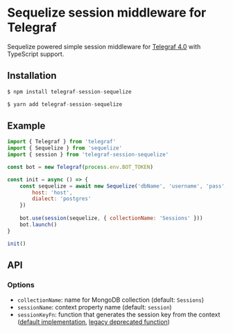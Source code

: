 # Sequelize session middleware for Telegraf

Sequelize powered simple session middleware for [Telegraf 4.0](https://github.com/telegraf/telegraf) with TypeScript support.

## Installation

```js
$ npm install telegraf-session-sequelize
```

```js
$ yarn add telegraf-session-sequelize
```

## Example

```js
import { Telegraf } from 'telegraf'
import { Sequelize } from 'sequelize'
import { session } from 'telegraf-session-sequelize'

const bot = new Telegraf(process.env.BOT_TOKEN)

const init = async () => {
    const sequelize = await new Sequelize('dbName', 'username', 'pass', {
	    host: 'host',
	    dialect: 'postgres'
    })
	
    bot.use(session(sequelize, { collectionName: 'Sessions' }))
    bot.launch()
}

init()
```

## API

### Options

* `collectionName`: name for MongoDB collection (default: `Sessions`)
* `sessionName`: context property name (default: `session`)
* `sessionKeyFn`: function that generates the session key from the context ([default implementation](https://github.com/alexnzarov/telegraf-session-mongodb/blob/master/src/keys.ts#L10-L16), [legacy deprecated function](https://github.com/alexnzarov/telegraf-session-mongodb/blob/master/src/keys.ts#L21-L31))
